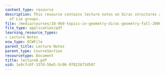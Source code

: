 ```yaml
---
content_type: resource
description: This resource contains lecture notes on Dirac structures and geometry
  of Lie groups.
file: /media/courses/18-969-topics-in-geometry-dirac-geometry-fall-2006/1e9cfc0f337d5be55c0697822b73d507_lecture8.pdf
file_type: application/pdf
learning_resource_types:
- Lecture Notes
ocw_type: OCWFile
parent_title: Lecture Notes
parent_type: CourseSection
resourcetype: Document
title: lecture8.pdf
uid: 1e9cfc0f-337d-5be5-5c06-97822b73d507
---
```


